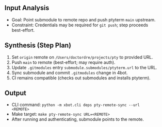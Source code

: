## Input Analysis

- Goal: Point submodule to remote repo and push ptyterm `main` upstream.
- Constraint: Credentials may be required for `git push`; step proceeds best-effort.

## Synthesis (Step Plan)

1) Set `origin` remote on `/Users/doctordre/projects/pty` to provided URL.
2) Push `main` to remote (best-effort; may require auth).
3) Update `.gitmodules` entry `submodule.submodules/ptyterm.url` to the URL.
4) Sync submodule and commit `.gitmodules` change in 4bot.
5) CI remains compatible (checks out submodules and installs ptyterm).

## Output

- CLI command: `python -m xbot.cli deps pty-remote-sync --url <REMOTE>`
- Make target: `make pty-remote-sync URL=<REMOTE>`
- After running and authenticating, submodule points to the remote.

